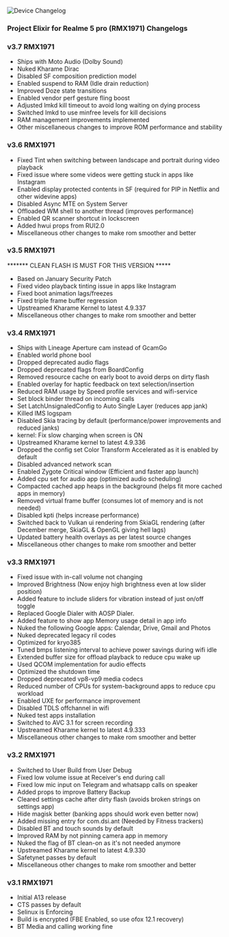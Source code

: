 ![Device Changelog](https://i.imgur.com/C0Wcdr5.png)
### Project Elixir for Realme 5 pro (RMX1971) Changelogs

### v3.7 RMX1971
- Ships with Moto Audio (Dolby Sound)
- Nuked Kharame Dirac 
- Disabled SF composition prediction model
- Enabled suspend to RAM (Idle drain reduction) 
- Improved Doze state transitions
- Enabled vendor perf gesture fling boost
- Adjusted lmkd kill timeout to avoid long waiting on dying process 
- Switched lmkd to use minfree levels for kill decisions
- RAM management improvements implemented
- Other miscellaneous changes to improve ROM performance and stability

### v3.6 RMX1971
- Fixed Tint when switching between landscape and portrait during video playback 
- Fixed issue where some videos were getting stuck in apps like Instagram
- Enabled display protected contents in SF (required for PIP in Netflix and other widevine apps) 
- Disabled Async MTE on System Server
- Offloaded WM shell to another thread (improves performance)
- Enabled QR scanner shortcut in lockscreen 
- Added hwui props from RUI2.0
- Miscellaneous other changes to make rom smoother and better

### v3.5 RMX1971

******* CLEAN FLASH IS MUST FOR THIS VERSION *****

- Based on January Security Patch
- Fixed video playback tinting issue in apps like Instagram
- Fixed boot animation lags/freezes
- Fixed triple frame buffer regression
- Upstreamed Kharame Kernel to latest 4.9.337
- Miscellaneous other changes to make rom smoother and better

### v3.4 RMX1971
- Ships with Lineage Aperture cam instead of GcamGo
- Enabled world phone bool
- Dropped deprecated audio flags
- Dropped deprecated flags from BoardConfig
- Removed resource cache on early boot to avoid derps on dirty flash
- Enabled overlay for haptic feedback on text selection/insertion
- Reduced RAM usage by Speed profile services and wifi-service
- Set block binder thread on incoming calls
- Set LatchUnsignaledConfig to Auto Single Layer (reduces app jank)
- Killed IMS logspam
- Disabled Skia tracing by default (performance/power improvements and reduced janks)
- kernel: Fix slow charging when screen is ON
- Upstreamed Kharame kernel to latest 4.9.336
- Dropped the  config set Color Transform Accelerated as it is enabled by default
- Disabled advanced network scan
- Enabled Zygote Critical window (Efficient and faster app launch)
- Added cpu set for audio app (optimized audio scheduling)
- Compacted cached app heaps in the background (helps fit more cached apps in memory)
- Removed virtual frame buffer (consumes lot of memory and is not needed)
- Disabled kpti (helps increase performance)
- Switched back to Vulkan ui rendering from SkiaGL rendering (after December merge, SkiaGL & OpenGL giving hell lags)
- Updated battery health overlays as per latest source changes
- Miscellaneous other changes to make rom smoother and better

### v3.3 RMX1971
- Fixed issue with in-call volume not changing
- Improved Brightness (Now enjoy high brightness even at low slider position) 
- Added feature to include sliders for vibration instead of just on/off toggle
- Replaced Google Dialer with AOSP Dialer. 
- Added feature to show app Memory usage detail in app info 
- Nuked the following Google apps: Calendar, Drive, Gmail and Photos 
- Nuked deprecated legacy ril codes
- Optimized for kryo385
- Tuned bmps listening interval to achieve power savings during wifi idle
- Extended buffer size for offload playback to reduce cpu wake up
- Used QCOM implementation for audio effects
- Optimized the shutdown time 
- Dropped deprecated vp8-vp9 media codecs
- Reduced number of CPUs for system-background apps to reduce cpu workload 
- Enabled UXE for performance improvement 
- Disabled TDLS offchannel in wifi
- Nuked test apps installation 
- Switched to AVC 3.1 for screen recording
- Upstreamed Kharame kernel to latest 4.9.333
- Miscellaneous other changes to make rom smoother and better

### v3.2 RMX1971
- Switched to User Build from User Debug
- Fixed low volume issue at Receiver's end during call
- Fixed low mic input on Telegram and whatsapp calls on speaker
- Added props to improve Battery Backup 
- Cleared settings cache after dirty flash (avoids broken strings on settings app) 
- Hide magisk better (banking apps should work even better now) 
- Added missing entry for com.dsi.ant (Needed by Fitness trackers) 
- Disabled BT and touch sounds by default 
- Improved RAM by not pinning camera app in memory
- Nuked the flag of BT clean-on as it's not needed anymore 
- Upstreamed Kharame kernel to latest 4.9.330
- Safetynet passes by default 
- Miscellaneous other changes to make rom smoother and better

### v3.1 RMX1971
- Initial A13 release
- CTS passes by default
- Selinux is Enforcing
- Build is encrypted (FBE Enabled, so use ofox 12.1 recovery)
- BT Media and calling working fine
